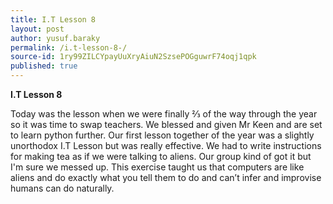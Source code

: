 ```yaml
---
title: I.T Lesson 8 
layout: post
author: yusuf.baraky
permalink: /i.t-lesson-8-/
source-id: 1ry99ZILCYpayUuXryAiuN2SzsePOGguwrF74oqj1qpk
published: true
---
```

**I.T Lesson 8**

Today was the lesson when we were finally ⅔ of the way through the year so it was time to swap teachers. We blessed and given Mr Keen and are set to learn python further. Our first lesson together of the year was a slightly unorthodox I.T Lesson but was really effective. We had to write instructions for making tea as if we were talking to aliens. Our group kind of got it but I'm sure we messed up. This exercise taught us that computers are like aliens and do exactly what you tell them to do and can’t infer and improvise humans can do naturally.

